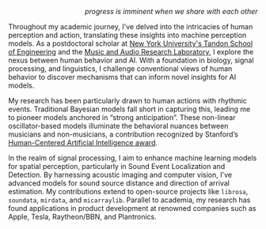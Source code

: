 <p align="right"><i>
progress is imminent when we share with each other
</i></p>

Throughout my academic journey, I've delved into the intricacies of human perception and action, translating these insights into machine perception models. As a postdoctoral scholar at [New York University's Tandon School of Engineering](https://cusp.nyu.edu/profiles/iran-roman/) and the [Music and Audio Research Laboratory](https://steinhardt.nyu.edu/people/iran-r-roman), I explore the nexus between human behavior and AI. With a foundation in biology, signal processing, and linguistics, I challenge conventional views of human behavior to discover mechanisms that can inform novel insights for AI models.

My research has been particularly drawn to human actions with rhythmic events. Traditional Bayesian models fall short in capturing this, leading me to pioneer models anchored in “strong anticipation”. These non-linear oscillator-based models illuminate the behavioral nuances between musicians and non-musicians, a contribution recognized by Stanford’s [Human-Centered Artificial Intelligence award](https://stanforddaily.com/2019/05/01/stanfords-human-centered-ai-institute-awards-30-seed-grants/).

In the realm of signal processing, I aim to enhance machine learning models for spatial perception, particularly in Sound Event Localization and Detection. By harnessing acoustic imaging and computer vision, I've advanced models for sound source distance and direction of arrival estimation. My contributions extend to open-source projects like `librosa`, `soundata`, `mirdata`, and `micarraylib`. Parallel to academia, my research has found applications in product development at renowned companies such as Apple, Tesla, Raytheon/BBN, and Plantronics.
